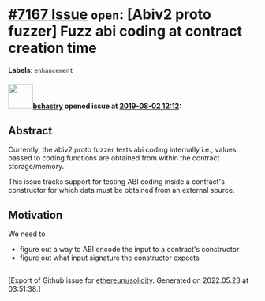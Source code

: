 # [\#7167 Issue](https://github.com/ethereum/solidity/issues/7167) `open`: [Abiv2 proto fuzzer] Fuzz abi coding at contract creation time
**Labels**: `enhancement`


#### <img src="https://avatars.githubusercontent.com/u/2388185?v=4" width="50">[bshastry](https://github.com/bshastry) opened issue at [2019-08-02 12:12](https://github.com/ethereum/solidity/issues/7167):

## Abstract

Currently, the abiv2 proto fuzzer tests abi coding internally i.e., values passed to coding functions are obtained from within the contract storage/memory.

This issue tracks support for testing ABI coding inside a contract's constructor for which data must be obtained from an external source.

## Motivation

We need to
   - figure out a way to ABI encode the input to a contract's constructor
   - figure out what input signature the constructor expects




-------------------------------------------------------------------------------



[Export of Github issue for [ethereum/solidity](https://github.com/ethereum/solidity). Generated on 2022.05.23 at 03:51:38.]
